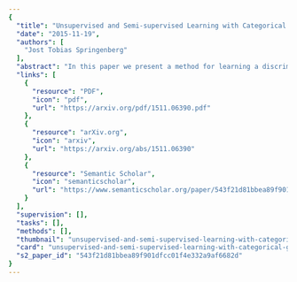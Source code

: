 ```yaml
---
{
  "title": "Unsupervised and Semi-supervised Learning with Categorical Generative Adversarial Networks",
  "date": "2015-11-19",
  "authors": [
    "Jost Tobias Springenberg"
  ],
  "abstract": "In this paper we present a method for learning a discriminative classifier from unlabeled or partially labeled data. Our approach is based on an objective function that trades-off mutual information between observed examples and their predicted categorical class distribution, against robustness of the classifier to an adversarial generative model. The resulting algorithm can either be interpreted as a natural generalization of the generative adversarial networks (GAN) framework or as an extension of the regularized information maximization (RIM) framework to robust classification against an optimal adversary. We empirically evaluate our method - which we dub categorical generative adversarial networks (or CatGAN) - on synthetic data as well as on challenging image classification tasks, demonstrating the robustness of the learned classifiers. We further qualitatively assess the fidelity of samples generated by the adversarial generator that is learned alongside the discriminative classifier, and identify links between the CatGAN objective and discriminative clustering algorithms (such as RIM).",
  "links": [
    {
      "resource": "PDF",
      "icon": "pdf",
      "url": "https://arxiv.org/pdf/1511.06390.pdf"
    },
    {
      "resource": "arXiv.org",
      "icon": "arxiv",
      "url": "https://arxiv.org/abs/1511.06390"
    },
    {
      "resource": "Semantic Scholar",
      "icon": "semanticscholar",
      "url": "https://www.semanticscholar.org/paper/543f21d81bbea89f901dfcc01f4e332a9af6682d"
    }
  ],
  "supervision": [],
  "tasks": [],
  "methods": [],
  "thumbnail": "unsupervised-and-semi-supervised-learning-with-categorical-generative-adversarial-networks-thumb.jpg",
  "card": "unsupervised-and-semi-supervised-learning-with-categorical-generative-adversarial-networks-card.jpg",
  "s2_paper_id": "543f21d81bbea89f901dfcc01f4e332a9af6682d"
}
---
```



